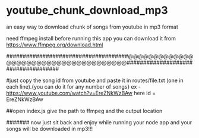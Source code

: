 # youtube_chunk_download_mp3
an easy way to download chunk of songs from youtube in mp3 format

need ffmpeg install before running this app
you can download it from 
https://www.ffmpeg.org/download.html

#####################################@@@@@@@@@@@@@@@@@@@@@@@@@@@@@@@@@@@@@####################################

#just copy the song id from youtube and paste it in routes/file.txt (one in each line).{you can do it for any number of songs}
ex - https://www.youtube.com/watch?v=EreZNkWzBAw
here id  = EreZNkWzBAw


##open index.js
give the path to ffmpeg and the output location


#######
now just sit back and enjoy while running your node app and your songs will be downloaded in mp3!!!
